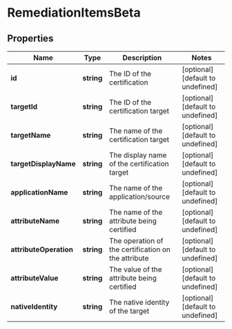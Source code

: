 # RemediationItemsBeta

## Properties

Name | Type | Description | Notes
------------ | ------------- | ------------- | -------------
**id** | **string** | The ID of the certification | [optional] [default to undefined]
**targetId** | **string** | The ID of the certification target | [optional] [default to undefined]
**targetName** | **string** | The name of the certification target | [optional] [default to undefined]
**targetDisplayName** | **string** | The display name of the certification target | [optional] [default to undefined]
**applicationName** | **string** | The name of the application/source | [optional] [default to undefined]
**attributeName** | **string** | The name of the attribute being certified | [optional] [default to undefined]
**attributeOperation** | **string** | The operation of the certification on the attribute | [optional] [default to undefined]
**attributeValue** | **string** | The value of the attribute being certified | [optional] [default to undefined]
**nativeIdentity** | **string** | The native identity of the target | [optional] [default to undefined]

